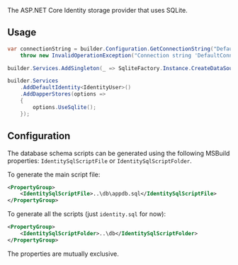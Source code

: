 The ASP.NET Core Identity storage provider that uses SQLite.

## Usage

```csharp
var connectionString = builder.Configuration.GetConnectionString("DefaultConnection") ??
    throw new InvalidOperationException("Connection string 'DefaultConnection' not found.");

builder.Services.AddSingleton(_ => SqliteFactory.Instance.CreateDataSource(connectionString));

builder.Services
    .AddDefaultIdentity<IdentityUser>()
    .AddDapperStores(options => 
    {
        options.UseSqlite();
    });
```

## Configuration

The database schema scripts can be generated using the following MSBuild properties: `IdentitySqlScriptFile` or `IdentitySqlScriptFolder`.

To generate the main script file:
```xml
<PropertyGroup>
    <IdentitySqlScriptFile>..\db\appdb.sql</IdentitySqlScriptFile>
</PropertyGroup>
```

To generate all the scripts (just `identity.sql` for now):
```xml
<PropertyGroup>
    <IdentitySqlScriptFolder>..\db</IdentitySqlScriptFolder>
</PropertyGroup>
```

The properties are mutually exclusive.